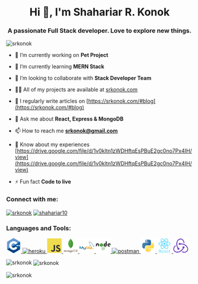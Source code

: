 <h1 align="center">Hi 👋, I'm Shahariar R. Konok</h1>
<h3 align="center">A passionate Full Stack developer. Love to explore new things.</h3>

<p align="left"> <img src="https://komarev.com/ghpvc/?username=srkonok&label=Profile%20views&color=0e75b6&style=flat" alt="srkonok" /> </p>

- 🔭 I’m currently working on **Pet Project**

- 🌱 I’m currently learning **MERN Stack**

- 👯 I’m looking to collaborate with **Stack Developer Team**

- 👨‍💻 All of my projects are available at [srkonok.com](srkonok.com)

- 📝 I regularly write articles on [https://srkonok.com/#blog](https://srkonok.com/#blog)

- 💬 Ask me about **React, Express & MongoDB**

- 📫 How to reach me **srkonok@gmail.com**

- 📄 Know about my experiences [https://drive.google.com/file/d/1v0kltn1zWDHftqEsPBuE2gc0no7Px4IH/view](https://drive.google.com/file/d/1v0kltn1zWDHftqEsPBuE2gc0no7Px4IH/view)

- ⚡ Fun fact **Code to live**

<h3 align="left">Connect with me:</h3>
<p align="left">
<a href="https://linkedin.com/in/srkonok" target="blank"><img align="center" src="https://cdn.jsdelivr.net/npm/simple-icons@3.0.1/icons/linkedin.svg" alt="srkonok" height="30" width="40" /></a>
<a href="https://fb.com/shahariar10" target="blank"><img align="center" src="https://cdn.jsdelivr.net/npm/simple-icons@3.0.1/icons/facebook.svg" alt="shahariar10" height="30" width="40" /></a>
</p>

<h3 align="left">Languages and Tools:</h3>
<a href="https://www.w3schools.com/cpp/" target="_blank"> <img src="https://raw.githubusercontent.com/devicons/devicon/master/icons/cplusplus/cplusplus-original.svg" alt="cplusplus" width="40" height="40"/> </a> <a href="https://heroku.com" target="_blank"> <img src="https://www.vectorlogo.zone/logos/heroku/heroku-icon.svg" alt="heroku" width="40" height="40"/> </a> <a href="https://developer.mozilla.org/en-US/docs/Web/JavaScript" target="_blank"> <img src="https://raw.githubusercontent.com/devicons/devicon/master/icons/javascript/javascript-original.svg" alt="javascript" width="40" height="40"/> </a> <a href="https://www.mongodb.com/" target="_blank"> <img src="https://raw.githubusercontent.com/devicons/devicon/master/icons/mongodb/mongodb-original-wordmark.svg" alt="mongodb" width="40" height="40"/> </a> <a href="https://www.mysql.com/" target="_blank"> <img src="https://raw.githubusercontent.com/devicons/devicon/master/icons/mysql/mysql-original-wordmark.svg" alt="mysql" width="40" height="40"/> </a> <a href="https://nodejs.org" target="_blank"> <img src="https://raw.githubusercontent.com/devicons/devicon/master/icons/nodejs/nodejs-original-wordmark.svg" alt="nodejs" width="40" height="40"/> </a> <a href="https://postman.com" target="_blank"> <img src="https://www.vectorlogo.zone/logos/getpostman/getpostman-icon.svg" alt="postman" width="40" height="40"/> </a> <a href="https://www.python.org" target="_blank"> <img src="https://raw.githubusercontent.com/devicons/devicon/master/icons/python/python-original.svg" alt="python" width="40" height="40"/> </a> <a href="https://reactjs.org/" target="_blank"> <img src="https://raw.githubusercontent.com/devicons/devicon/master/icons/react/react-original-wordmark.svg" alt="react" width="40" height="40"/> </a> <a href="https://redux.js.org" target="_blank"> <img src="https://raw.githubusercontent.com/devicons/devicon/master/icons/redux/redux-original.svg" alt="redux" width="40" height="40"/> </a> </p>

<p><img align="left" src="https://github-readme-stats.vercel.app/api/top-langs?username=srkonok&show_icons=true&locale=en&layout=compact" alt="srkonok" /></p>

<p>&nbsp;<img align="center" src="https://github-readme-stats.vercel.app/api?username=srkonok&show_icons=true&locale=en" alt="srkonok" /></p>

<p><img align="center" src="https://github-readme-streak-stats.herokuapp.com/?user=srkonok&" alt="srkonok" /></p>
